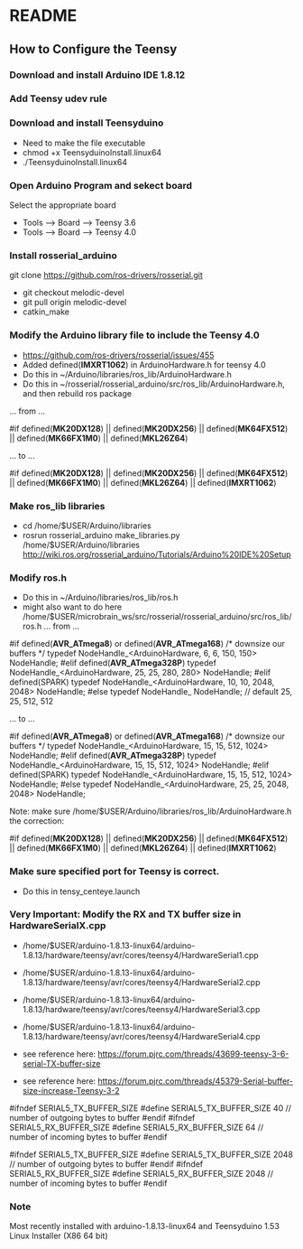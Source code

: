 # README

## How to Configure the Teensy

### Download and install Arduino IDE 1.8.12

### Add Teensy udev rule

### Download and install Teensyduino

- Need to make the file executable
- chmod +x TeensyduinoInstall.linux64
- ./TeensyduinoInstall.linux64

### Open Arduino Program and sekect board

Select the appropriate board
- Tools --> Board --> Teensy 3.6
- Tools --> Board --> Teensy 4.0

### Install rosserial_arduino

git clone https://github.com/ros-drivers/rosserial.git 
- git checkout melodic-devel
- git pull origin melodic-devel
- catkin_make

### Modify the Arduino library file to include the Teensy 4.0

- https://github.com/ros-drivers/rosserial/issues/455
- Added defined(__IMXRT1062__) in ArduinoHardware.h for teensy 4.0
- Do this in ~/Arduino/libraries/ros_lib/ArduinoHardware.h
- Do this in ~/rosserial/rosserial_arduino/src/ros_lib/ArduinoHardware.h, and then rebuild ros package

... from ...

#if defined(__MK20DX128__) || defined(__MK20DX256__) || defined(__MK64FX512__) || defined(__MK66FX1M0__) || defined(__MKL26Z64__)

... to ...

#if defined(__MK20DX128__) || defined(__MK20DX256__) || defined(__MK64FX512__) || defined(__MK66FX1M0__) || defined(__MKL26Z64__) || defined(__IMXRT1062__)

### Make ros_lib libraries

- cd /home/$USER/Arduino/libraries
- rosrun rosserial_arduino make_libraries.py /home/$USER/Arduino/libraries
http://wiki.ros.org/rosserial_arduino/Tutorials/Arduino%20IDE%20Setup

### Modify ros.h

- Do this in ~/Arduino/libraries/ros_lib/ros.h
- might also want to do here /home/$USER/microbrain_ws/src/rosserial/rosserial_arduino/src/ros_lib/ros.h
... from ...

#if defined(__AVR_ATmega8__) or defined(__AVR_ATmega168__)
  /* downsize our buffers */
  typedef NodeHandle_<ArduinoHardware, 6, 6, 150, 150> NodeHandle;
#elif defined(__AVR_ATmega328P__)
  typedef NodeHandle_<ArduinoHardware, 25, 25, 280, 280> NodeHandle;
#elif defined(SPARK)
  typedef NodeHandle_<ArduinoHardware, 10, 10, 2048, 2048> NodeHandle;
#else
  typedef NodeHandle_<ArduinoHardware> NodeHandle; // default 25, 25, 512, 512

... to ...

#if defined(__AVR_ATmega8__) or defined(__AVR_ATmega168__)
  /* downsize our buffers */
  typedef NodeHandle_<ArduinoHardware, 15, 15, 512, 1024> NodeHandle;
#elif defined(__AVR_ATmega328P__)
  typedef NodeHandle_<ArduinoHardware, 15, 15, 512, 1024> NodeHandle;
#elif defined(SPARK)
  typedef NodeHandle_<ArduinoHardware, 15, 15, 512, 1024> NodeHandle;
#else
  typedef NodeHandle_<ArduinoHardware, 25, 25, 2048, 2048> NodeHandle;

Note: make sure /home/$USER/Arduino/libraries/ros_lib/ArduinoHardware.h the correction:
 
#if defined(__MK20DX128__) || defined(__MK20DX256__) || defined(__MK64FX512__) || defined(__MK66FX1M0__) || defined(__MKL26Z64__) || defined(__IMXRT1062__)

### Make sure specified port for Teensy is correct.

- Do this in tensy_centeye.launch

<node name="rosserial_arduino" type="serial_node.py" pkg="rosserial_arduino">
       <param name="port" type="string" value="/dev/ttyACM2"/>
       <param name="baud" type="int" value="115200"/>
</node>

### Very Important: Modify the RX and TX buffer size in HardwareSerialX.cpp 

- /home/$USER/arduino-1.8.13-linux64/arduino-1.8.13/hardware/teensy/avr/cores/teensy4/HardwareSerial1.cpp
- /home/$USER/arduino-1.8.13-linux64/arduino-1.8.13/hardware/teensy/avr/cores/teensy4/HardwareSerial2.cpp
- /home/$USER/arduino-1.8.13-linux64/arduino-1.8.13/hardware/teensy/avr/cores/teensy4/HardwareSerial3.cpp
- /home/$USER/arduino-1.8.13-linux64/arduino-1.8.13/hardware/teensy/avr/cores/teensy4/HardwareSerial4.cpp

- see reference here: https://forum.pjrc.com/threads/43699-teensy-3-6-serial-TX-buffer-size
- see reference here: https://forum.pjrc.com/threads/45379-Serial-buffer-size-increase-Teensy-3-2

#ifndef SERIAL5_TX_BUFFER_SIZE
#define SERIAL5_TX_BUFFER_SIZE     40 // number of outgoing bytes to buffer
#endif
#ifndef SERIAL5_RX_BUFFER_SIZE
#define SERIAL5_RX_BUFFER_SIZE     64 // number of incoming bytes to buffer
#endif

#ifndef SERIAL5_TX_BUFFER_SIZE
#define SERIAL5_TX_BUFFER_SIZE     2048 // number of outgoing bytes to buffer
#endif
#ifndef SERIAL5_RX_BUFFER_SIZE
#define SERIAL5_RX_BUFFER_SIZE     2048 // number of incoming bytes to buffer
#endif

### Note

Most recently installed with arduino-1.8.13-linux64 and Teensyduino 1.53 Linux Installer (X86 64 bit)
